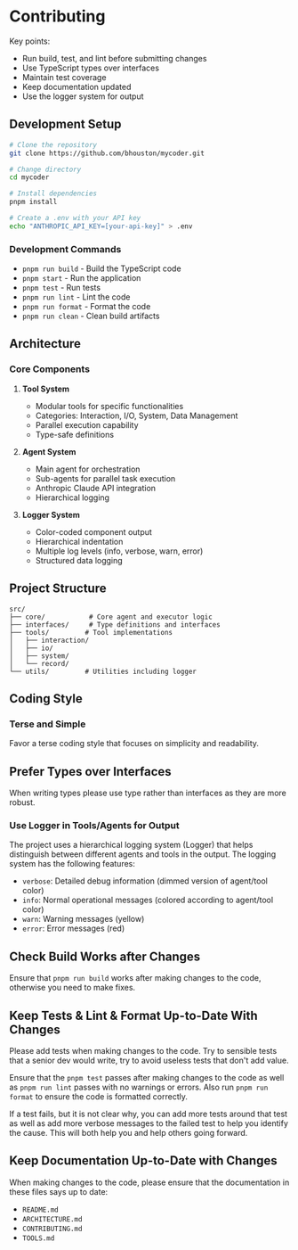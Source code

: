 # Contributing

Key points:

- Run build, test, and lint before submitting changes
- Use TypeScript types over interfaces
- Maintain test coverage
- Keep documentation updated
- Use the logger system for output

## Development Setup

```bash
# Clone the repository
git clone https://github.com/bhouston/mycoder.git

# Change directory
cd mycoder

# Install dependencies
pnpm install

# Create a .env with your API key
echo "ANTHROPIC_API_KEY=[your-api-key]" > .env
```

### Development Commands

- `pnpm run build` - Build the TypeScript code
- `pnpm start` - Run the application
- `pnpm test` - Run tests
- `pnpm run lint` - Lint the code
- `pnpm run format` - Format the code
- `pnpm run clean` - Clean build artifacts

## Architecture

### Core Components

1. **Tool System**

   - Modular tools for specific functionalities
   - Categories: Interaction, I/O, System, Data Management
   - Parallel execution capability
   - Type-safe definitions

2. **Agent System**

   - Main agent for orchestration
   - Sub-agents for parallel task execution
   - Anthropic Claude API integration
   - Hierarchical logging

3. **Logger System**
   - Color-coded component output
   - Hierarchical indentation
   - Multiple log levels (info, verbose, warn, error)
   - Structured data logging

## Project Structure

```
src/
├── core/           # Core agent and executor logic
├── interfaces/     # Type definitions and interfaces
├── tools/         # Tool implementations
│   ├── interaction/
│   ├── io/
│   ├── system/
│   └── record/
└── utils/         # Utilities including logger
```

## Coding Style

### Terse and Simple

Favor a terse coding style that focuses on simplicity and readability.

## Prefer Types over Interfaces

When writing types please use type rather than interfaces as they are more robust.

### Use Logger in Tools/Agents for Output

The project uses a hierarchical logging system (Logger) that helps distinguish between different agents and tools in the output. The logging system has the following features:

- `verbose`: Detailed debug information (dimmed version of agent/tool color)
- `info`: Normal operational messages (colored according to agent/tool color)
- `warn`: Warning messages (yellow)
- `error`: Error messages (red)

## Check Build Works after Changes

Ensure that `pnpm run build` works after making changes to the code, otherwise you need to make fixes.

## Keep Tests & Lint & Format Up-to-Date With Changes

Please add tests when making changes to the code. Try to sensible tests that a senior dev would write, try to avoid useless tests that don't add value.

Ensure that the `pnpm test` passes after making changes to the code as well as `pnpm run lint` passes with no warnings or errors. Also run `pnpm run format` to ensure the code is formatted correctly.

If a test fails, but it is not clear why, you can add more tests around that test as well as add more verbose messages to the failed test to help you identify the cause. This will both help you and help others going forward.

## Keep Documentation Up-to-Date with Changes

When making changes to the code, please ensure that the documentation in these files says up to date:

- `README.md`
- `ARCHITECTURE.md`
- `CONTRIBUTING.md`
- `TOOLS.md`
